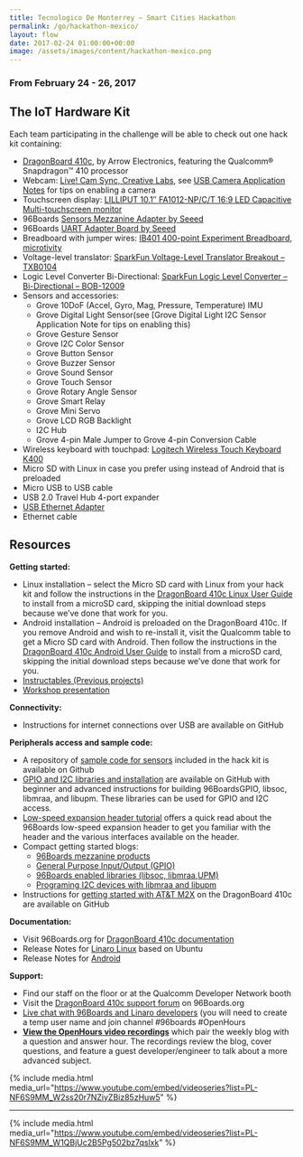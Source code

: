 ```yaml
---
title: Tecnologico De Monterrey – Smart Cities Hackathon
permalink: /go/hackathon-mexico/
layout: flow
date: 2017-02-24 01:00:00+00:00
image: /assets/images/content/hackathon-mexico.png
---
```


### From February 24 - 26, 2017

## The IoT Hardware Kit

Each team participating in the challenge will be able to check out one hack kit containing:

*   [DragonBoard 410c](https://developer.qualcomm.com/hardware/dragonboard-410c), by Arrow Electronics, featuring the Qualcomm® Snapdragon™ 410 processor
*   Webcam: [Live! Cam Sync, Creative Labs](http://www.creative.com/mylivecam/products/product.aspx?catID=1&pid=19046), see [USB Camera Application Notes](https://developer.qualcomm.com/download/db410c/usb-camera-application-note.pdf) for tips on enabling a camera
*   Touchscreen display: [LILLIPUT 10.1″ FA1012-NP/C/T 16:9 LED Capacitive Multi-touchscreen monitor](http://www.lilliputweb.com/index.php/products/hdmi-capacitive-touch-monitor/http-www-lilliput-com-monitor-upload-picfiles-20137301648423616-jpg.html)
*   96Boards [Sensors Mezzanine Adapter by Seeed](https://www.seeedstudio.com/item_detail.html?p_id=2617)
*   96Boards [UART Adapter Board by Seeed](http://www.seeedstudio.com/depot/96Boards-UART-p-2525.html)
*   Breadboard with jumper wires: [IB401 400-point Experiment Breadboard, microtivity](http://www.microtivity.com/p/IB401/400-point-experiment-breadboard-w-jumper-wires)
*   Voltage-level translator: [SparkFun Voltage-Level Translator Breakout – TXB0104](https://www.sparkfun.com/products/11771)
*   Logic Level Converter Bi-Directional: [SparkFun Logic Level Converter – Bi-Directional – BOB-12009](https://www.sparkfun.com/products/12009)
*   Sensors and accessories:
    *   Grove 10DoF (Accel, Gyro, Mag, Pressure, Temperature) IMU
    *   Grove Digital Light Sensor(see [Grove Digital Light I2C Sensor Application Note for tips on enabling this)
    *   Grove Gesture Sensor
    *   Grove I2C Color Sensor
    *   Grove Button Sensor
    *   Grove Buzzer Sensor
    *   Grove Sound Sensor
    *   Grove Touch Sensor
    *   Grove Rotary Angle Sensor
    *   Grove Smart Relay
    *   Grove Mini Servo
    *   Grove LCD RGB Backlight
    *   I2C Hub
    *   Grove 4-pin Male Jumper to Grove 4-pin Conversion Cable
*   Wireless keyboard with touchpad: [Logitech Wireless Touch Keyboard K400](http://www.logitech.com/en-us/product/wireless-touch-keyboard-k400r)
*   Micro SD with Linux in case you prefer using instead of Android that is preloaded
*   Micro USB to USB cable
*   USB 2.0 Travel Hub 4-port expander
*   [USB Ethernet Adapter](http://www.linksys.com/us/p/P-USB3GIG/)
*   Ethernet cable

## Resources

**Getting started:**

*   Linux installation – select the Micro SD card with Linux from your hack kit and follow the instructions in the [DragonBoard 410c Linux User Guide](https://www.96boards.org/documentation/consumer/dragonboard/dragonboard410c/guides/) to install from a microSD card, skipping the initial download steps because we’ve done that work for you.
*   Android installation – Android is preloaded on the DragonBoard 410c. If you remove Android and wish to re-install it, visit the Qualcomm table to get a Micro SD card with Android. Then follow the instructions in the [DragonBoard 410c Android User Guide](https://github.com/96boards/documentation/blob/master/consumer/dragonboard/dragonboard410c/guides/AndroidUserGuide_DragonBoard.pdf) to install from a microSD card, skipping the initial download steps because we’ve done that work for you.
*   [Instructables (Previous projects)](http://www.instructables.com/howto/dragonboard+qualcomm/)
*   [Workshop presentation](http://bit.ly/2lzW7ox)

**Connectivity:**

*   Instructions for internet connections over USB are available on GitHub

**Peripherals access and sample code:**

*   A repository of [sample code for sensors](https://github.com/DBOpenSource/db_samples) included in the hack kit is available on Github
*   [GPIO and I2C libraries and installation]() are available on GitHub with beginner and advanced instructions for building 96BoardsGPIO, libsoc, libmraa, and libupm. These libraries can be used for GPIO and I2C access.
*   [Low-speed expansion header tutorial]() offers a quick read about the 96Boards low-speed expansion header to get you familiar with the header and the various interfaces available on the header.
*   Compact getting started blogs:
    *   [96Boards mezzanine products](https://www.96boards.org/blog/96boards-box-experience-guide-3/)
    *   [General Purpose Input/Output (GPIO)](https://www.96boards.org/blog/96boards-box-experience-guide-4/)
    *   [96Boards enabled libraries (libsoc, libmraa,UPM)](https://www.96boards.org/blog/96boards-box-experience-guide-5/)
    *   [Programing I2C devices with libmraa and libupm](https://www.96boards.org/blog/programing-i2c-devices-libmraa-libupm/)
*   Instructions for [getting started with AT&T M2X](https://github.com/ArrowElectronics/att-iot-device-sdk) on the DragonBoard 410c are available on GitHub

**Documentation:**

*   Visit 96Boards.org for [DragonBoard 410c documentation](https://www.96boards.org/product/dragonboard410c/)
*   Release Notes for [Linaro Linux](https://github.com/96boards/documentation/blob/master/consumer/dragonboard/dragonboard410c/guides/LinuxUserGuide_DragonBoard.pdf) based on Ubuntu
*   Release Notes for [Android](https://github.com/96boards/documentation/blob/master/consumer/dragonboard/dragonboard410c/guides/AndroidUserGuide_DragonBoard.pdf)

**Support:**

*   Find our staff on the floor or at the Qualcomm Developer Network booth
*   Visit the [DragonBoard 410c support forum](https://discuss.96boards.org/c/products/dragonboard410c/) on 96Boards.org
*   [Live chat with 96Boards and Linaro developers](https://webchat.freenode.net/) (you will need to create a temp user name and join channel #96boards #OpenHours
*   **[View the OpenHours video recordings](https://www.youtube.com/playlist?list=PL-NF6S9MM_W1QBjUc2B5Pg502bz7qslxk)** which pair the weekly blog with a question and answer hour. The recordings review the blog, cover questions, and feature a guest developer/engineer to talk about a more advanced subject.

{% include media.html media_url="https://www.youtube.com/embed/videoseries?list=PL-NF6S9MM_W2ss20r7NZiyZBiz85zHuw5" %}

* * *

{% include media.html media_url="https://www.youtube.com/embed/videoseries?list=PL-NF6S9MM_W1QBjUc2B5Pg502bz7qslxk" %}
